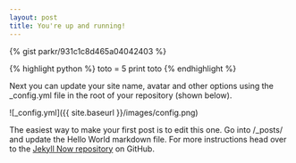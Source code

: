 ```yaml
---
layout: post
title: You're up and running!
---
```


{% gist parkr/931c1c8d465a04042403 %}

{% highlight python %}
toto = 5
print toto
{% endhighlight %}

Next you can update your site name, avatar and other options using the _config.yml file in the root of your repository (shown below).

![_config.yml]({{ site.baseurl }}/images/config.png)

The easiest way to make your first post is to edit this one. Go into /_posts/ and update the Hello World markdown file. For more instructions head over to the [Jekyll Now repository](https://github.com/barryclark/jekyll-now) on GitHub.
